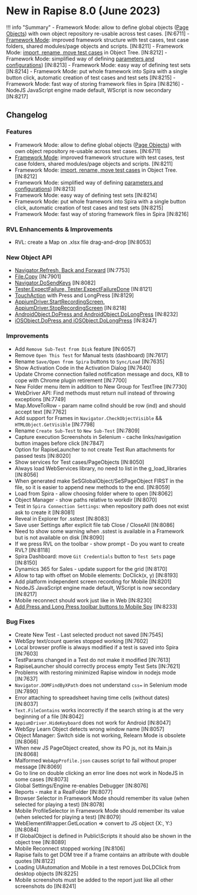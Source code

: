 # New in Rapise 8.0 (June 2023)

!!! info "Summary"
    - Framework Mode: allow to define global objects ([Page Objects](../Guide/Frameworks/pageobjects.md)) with own object repository re-usable across test cases. [IN:6711]
    - [Framework Mode](../Guide/Frameworks/frameworks.md): improved framework structure with test cases, test case folders, shared modules/page objects and scripts. [IN:8211]
    - Framework Mode: [import, rename, move test cases](../Guide/Frameworks/frameworks.md#testing-framework-common-actions) in Object Tree. [IN:8212]
    - Framework Mode: simplified way of defining [parameters and configurations](../Guide/Frameworks/parameters.md)) [IN:8213]
    - Framework Mode: easy way of defining test sets [IN:8214]
    - Framework Mode: put whole framework into Spira with a single button click, automatic creation of test cases and test sets [IN:8215]
    - Framework Mode: fast way of storing framework files in Spira [IN:8216]
    - NodeJS JavaScript engine made default, WScript is now secondary [IN:8217]

## Changelog

### Features

- Framework Mode: allow to define global objects ([Page Objects](../Guide/Frameworks/pageobjects.md)) with own object repository re-usable across test cases. [IN:6711]
- [Framework Mode](../Guide/Frameworks/frameworks.md): improved framework structure with test cases, test case folders, shared modules/page objects and scripts. [IN:8211]
- Framework Mode: [import, rename, move test cases](../Guide/Frameworks/frameworks.md#testing-framework-common-actions) in Object Tree. [IN:8212]
- Framework Mode: simplified way of defining [parameters and configurations](../Guide/Frameworks/parameters.md)) [IN:8213]
- Framework Mode: easy way of defining test sets [IN:8214]
- Framework Mode: put whole framework into Spira with a single button click, automatic creation of test cases and test sets [IN:8215]
- Framework Mode: fast way of storing framework files in Spira [IN:8216]

### RVL Enhancements & Improvements

- RVL: create a Map on .xlsx file drag-and-drop [IN:8053]

### New Object API

- [Navigator.Refresh, Back and Forward](/Libraries/Navigator/#refresh) [IN:7753]
- [File.Copy](/Libraries/File/#copy) [IN:7901]
- [Navigator.DoSendKeys](/Libraries/Navigator/#dosendkeys) [IN:8082]
- [Tester.ExpectFailure, Tester.ExpectFailureDone](/Libraries/Tester/#expectfailure) [IN:8121]
- [TouchAction](../Libraries/TouchAction.md) with Press and LongPress [IN:8129]
- [AppiumDriver.StartRecordingScreen, AppiumDriver.StopRecordingScreen](/Libraries/AppiumDriver/#startrecordingscreen) [IN:8218]
- [AndroidObject.DoPress and AndroidObject.DoLongPress](/Libraries/AndroidObject/#dolongpress) [IN:8232]
- [iOSObject.DoPress and iOSObject.DoLongPress](/Libraries/iOSObject/#dolongpress) [IN:8247]

### Improvements

- Add `Remove Sub-Test from Disk` feature [IN:6057]
- Remove `Open This Test` for Manual tests (dashboard) [IN:7617]
- Rename `Save/Open from Spira` buttons to `Sync/Load` [IN:7635]
- Show Activation Code in the Activation Dialog [IN:7640]
- Update Chrome connection failed notification message and docs, KB to cope with Chrome plugin retirement [IN:7700]
- New Folder menu item in addition to New Group for TestTree [IN:7730]
- WebDriver API: Find methods must return null instead of throwing exceptions [IN:7749]
- Map.MoveToRow - param name colInd should be row (ind) and should accept text [IN:7762]
- Add support for Frames in `Navigator.CheckObjectVisible` && `HTMLObject.GetVisible` [IN:7798]
- Rename `Create Sub-Test` to `New Sub-Test` [IN:7809]
- Capture execution Screenshots in Selenium - cache links/navigation button images before click [IN:7847]
- Option for RapiseLauncher to not create Test Run attachments for passed tests [IN:8020]
- Show services for Test cases/PageObjects [IN:8050]
- Always load WebServices library, no need to list in the g_load_libraries [IN:8056]
- When generated make SeSGlobalObject/SeSPageObject FIRST in the file, so it is easier to append new methods to the end. [IN:8059]
- Load from Spira - allow choosing folder where to open [IN:8062]
- Object Manager - show paths relative to workdir [IN:8070]
- Test in `Spira Connection Settings`: when repository path does not exist ask to create it [IN:8081]
- Reveal in Explorer for .sstest [IN:8083]
- Save user Settings after explicit file tab Close / CloseAll [IN:8086]
- Need to show some warning when .sstest is available in a Framework but is not available on disk [IN:8090]
- If we press RVL on the toolbar - show prompt - Do you want to create RVL? [IN:8118]
- Spira Dashboard: move `Git Credentials` button to `Test Sets` page [IN:8150]
- Dynamics 365 for Sales - update support for the grid [IN:8170]
- Allow to tap with offset on Mobile elements: DoClick(x, y) [IN:8193]
- Add platform independent screen recording for Mobile [IN:8201]
- NodeJS JavaScript engine made default, WScript is now secondary [IN:8217]
- Mobile reconnect should work just like in Web [IN:8230]
- [Add Press and Long Press toolbar buttons to Mobile Spy](/Guide/object_spy_mobile/#toolbar-second-row) [IN:8233]

### Bug Fixes

- Create New Test - Last selected product not saved [IN:7545]
- WebSpy text/count queries stopped working [IN:7602]
- Local browser profile is always modified if a test is saved into Spira [IN:7603]
- TestParams changed in a Test do not make it modified [IN:7613]
- RapiseLauncher should correctly process empty Test Sets  [IN:7621]
- Problems with restoring minimized Rapise window in nodejs mode [IN:7637]
- `Navigator.DOMFindByXPath` does not understand `css=` in Selenium mode [IN:7890]
- Error attaching to spreadsheet having time cells (without dates) [IN:8037]
- `Text.FileContains` works incorrectly if the search string is at the very beginning of a file [IN:8042]
- `AppiumDriver.HideKeyboard` does not work for Android [IN:8047]
- WebSpy Learn Object detects wrong window name [IN:8057]
- Object Manager: Switch side is not working, Relearn Mode is obsolete [IN:8066]
- When new JS PageObject created, show its PO js, not its Main.js [IN:8068]
- Malformed `WebAppProfile.json` causes script to fail without proper message [IN:8069]
- Go to line on double clicking an error line does not work in NodeJS in some cases [IN:8073]
- Global Settings/Engine re-enables Debugger [IN:8076]
- Reports - make it a RealFolder [IN:8077]
- Browser Selector in Framework Mode should remember its value (when selected for playing a test) [IN:8078]
- Mobile ProfileSelector in Framework Mode should remember its value (when selected for playing a test) [IN:8079]
- WebElementWrapper.GetLocation => convert to JS object {X:, Y:} [IN:8084]
- If GlobalObject is defined in Public\Scripts it should also be shown in the object tree [IN:8089]
- Mobile Reconnect stopped working [IN:8106]
- Rapise fails to get DOM tree if a frame contains an attribute with double quotes [IN:8122]
- Loading UIAutomation and Mobile in a test removes DoLDClick from desktop objects [IN:8225]
- Mobile screenshots must be added to the report just like all other screenshots do [IN:8241]
